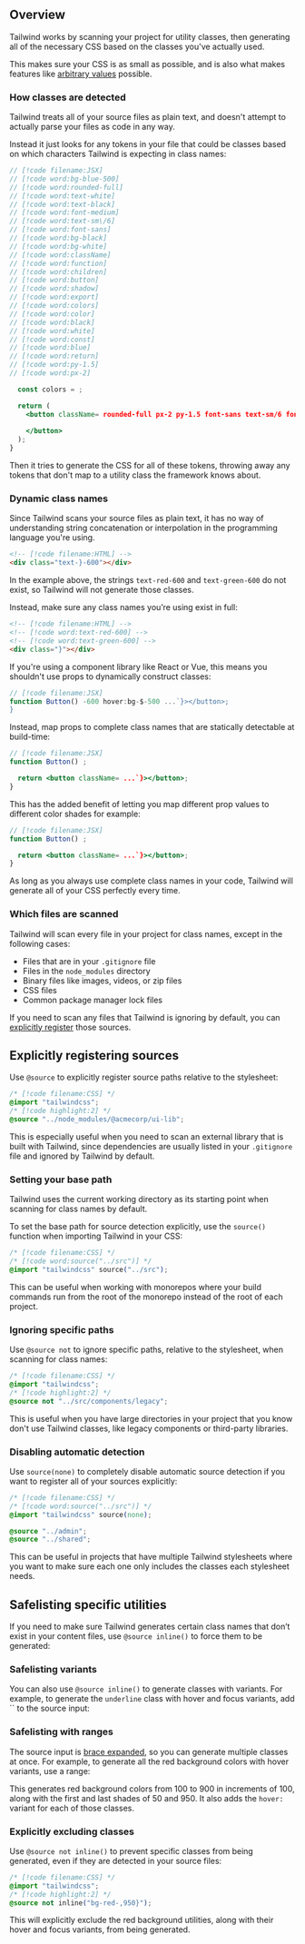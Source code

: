 ## Overview

Tailwind works by scanning your project for utility classes, then generating all of the necessary CSS based on the classes you've actually used.

This makes sure your CSS is as small as possible, and is also what makes features like [arbitrary values](/docs/adding-custom-styles#using-arbitrary-values) possible.

### How classes are detected

Tailwind treats all of your source files as plain text, and doesn't attempt to actually parse your files as code in any way.

Instead it just looks for any tokens in your file that could be classes based on which characters Tailwind is expecting in class names:

```jsx
// [!code filename:JSX]
// [!code word:bg-blue-500]
// [!code word:rounded-full]
// [!code word:text-white]
// [!code word:text-black]
// [!code word:font-medium]
// [!code word:text-sm\/6]
// [!code word:font-sans]
// [!code word:bg-black]
// [!code word:bg-white]
// [!code word:className]
// [!code word:function]
// [!code word:children]
// [!code word:button]
// [!code word:shadow]
// [!code word:export]
// [!code word:colors]
// [!code word:color]
// [!code word:black]
// [!code word:white]
// [!code word:const]
// [!code word:blue]
// [!code word:return]
// [!code word:py-1.5]
// [!code word:px-2]

  const colors = ;

  return (
    <button className= rounded-full px-2 py-1.5 font-sans text-sm/6 font-medium shadow`}>
      
    </button>
  );
}
```

Then it tries to generate the CSS for all of these tokens, throwing away any tokens that don't map to a utility class the framework knows about.

### Dynamic class names

Since Tailwind scans your source files as plain text, it has no way of understanding string concatenation or interpolation in the programming language you're using.

```html
<!-- [!code filename:HTML] -->
<div class="text-}-600"></div>
```

In the example above, the strings `text-red-600` and `text-green-600` do not exist, so Tailwind will not generate those classes.

Instead, make sure any class names you’re using exist in full:

```html
<!-- [!code filename:HTML] -->
<!-- [!code word:text-red-600] -->
<!-- [!code word:text-green-600] -->
<div class="}"></div>
```

If you're using a component library like React or Vue, this means you shouldn't use props to dynamically construct classes:

```jsx
// [!code filename:JSX]
function Button() -600 hover:bg-$-500 ...`}></button>;
}
```

Instead, map props to complete class names that are statically detectable at build-time:

```jsx
// [!code filename:JSX]
function Button() ;

  return <button className= ...`}></button>;
}
```

This has the added benefit of letting you map different prop values to different color shades for example:

```jsx
// [!code filename:JSX]
function Button() ;

  return <button className= ...`}></button>;
}
```

As long as you always use complete class names in your code, Tailwind will generate all of your CSS perfectly every time.

### Which files are scanned

Tailwind will scan every file in your project for class names, except in the following cases:

- Files that are in your `.gitignore` file
- Files in the `node_modules` directory
- Binary files like images, videos, or zip files
- CSS files
- Common package manager lock files

If you need to scan any files that Tailwind is ignoring by default, you can [explicitly register](#explicitly-registering-sources) those sources.

## Explicitly registering sources

Use `@source` to explicitly register source paths relative to the stylesheet:

```css
/* [!code filename:CSS] */
@import "tailwindcss";
/* [!code highlight:2] */
@source "../node_modules/@acmecorp/ui-lib";
```

This is especially useful when you need to scan an external library that is built with Tailwind, since dependencies are usually listed in your `.gitignore` file and ignored by Tailwind by default.

### Setting your base path

Tailwind uses the current working directory as its starting point when scanning for class names by default.

To set the base path for source detection explicitly, use the `source()` function when importing Tailwind in your CSS:

```css
/* [!code filename:CSS] */
/* [!code word:source("../src")] */
@import "tailwindcss" source("../src");
```

This can be useful when working with monorepos where your build commands run from the root of the monorepo instead of the root of each project.

### Ignoring specific paths

Use `@source not` to ignore specific paths, relative to the stylesheet, when scanning for class names:

```css
/* [!code filename:CSS] */
@import "tailwindcss";
/* [!code highlight:2] */
@source not "../src/components/legacy";
```

This is useful when you have large directories in your project that you know don't use Tailwind classes, like legacy components or third-party libraries.

### Disabling automatic detection

Use `source(none)` to completely disable automatic source detection if you want to register all of your sources explicitly:

```css
/* [!code filename:CSS] */
/* [!code word:source("../src")] */
@import "tailwindcss" source(none);

@source "../admin";
@source "../shared";
```

This can be useful in projects that have multiple Tailwind stylesheets where you want to make sure each one only includes the classes each stylesheet needs.

## Safelisting specific utilities

If you need to make sure Tailwind generates certain class names that don’t exist in your content files, use `@source inline()` to force them to be generated:

### Safelisting variants

You can also use `@source inline()` to generate classes with variants. For example, to generate the `underline` class with hover and focus variants, add `` to the source input:

### Safelisting with ranges

The source input is [brace expanded](https://www.gnu.org/software/bash/manual/html_node/Brace-Expansion.html), so you can generate multiple classes at once. For example, to generate all the red background colors with hover variants, use a range:

This generates red background colors from 100 to 900 in increments of 100, along with the first and last shades of 50 and 950. It also adds the `hover:` variant for each of those classes.

### Explicitly excluding classes

Use `@source not inline()` to prevent specific classes from being generated, even if they are detected in your source files:

```css
/* [!code filename:CSS] */
@import "tailwindcss";
/* [!code highlight:2] */
@source not inline("bg-red-,950}");
```

This will explicitly exclude the red background utilities, along with their hover and focus variants, from being generated.
